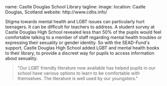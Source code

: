 
<section src='project.html'>
name: Castle Douglas School Library
tagline: 
image: 
location: Castle Douglas, Scotland
website: http://www.cdhs.info/

Stigma towards mental health and LGBT issues can particularly hurt teenagers. It can be difficult for teachers to address. A student survey at Castle Douglas High School revealed less than 50% of the pupils would feel comfortable talking to a member of staff regarding mental health troubles or expressing their sexuality or gender identity. So with the SEAD-Fund's support, Castle Douglas High School added LGBT and mental health books to their library, to provide a discreet way for pupils to access information about sexuality.

> "Our LGBT friendly literature now available has helped pupils in our school have various options to learn to be comfortable with themselves. The literature is well used by our youngsters."

</section>

